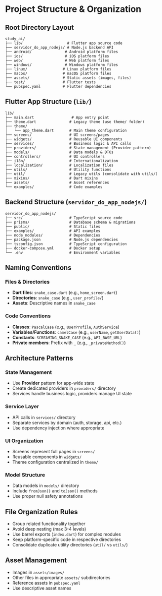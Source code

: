 # Project Structure & Organization

## Root Directory Layout
```
study_ai/
├── lib/                    # Flutter app source code
├── servidor_do_app_nodejs/ # Node.js backend API
├── android/               # Android platform files
├── ios/                   # iOS platform files
├── web/                   # Web platform files
├── windows/               # Windows platform files
├── linux/                # Linux platform files
├── macos/                # macOS platform files
├── assets/               # Static assets (images, files)
├── test/                 # Flutter tests
└── pubspec.yaml          # Flutter dependencies
```

## Flutter App Structure (`lib/`)
```
lib/
├── main.dart                 # App entry point
├── theme.dart               # Legacy theme (use theme/ folder)
├── theme/
│   └── app_theme.dart       # Main theme configuration
├── screens/                 # UI screens/pages
├── widgets/                 # Reusable UI components
├── services/                # Business logic & API calls
├── providers/               # State management (Provider pattern)
├── models/                  # Data models & DTOs
├── controllers/             # UI controllers
├── i18n/                    # Internationalization
├── localization/            # Localization files
├── utils/                   # Utility functions
├── util/                    # Legacy utils (consolidate with utils/)
├── mixins/                  # Dart mixins
├── assets/                  # Asset references
└── examples/                # Code examples
```

## Backend Structure (`servidor_do_app_nodejs/`)
```
servidor_do_app_nodejs/
├── src/                     # TypeScript source code
├── prisma/                  # Database schema & migrations
├── public/                  # Static files
├── examples/                # API examples
├── node_modules/            # Dependencies
├── package.json             # Node.js dependencies
├── tsconfig.json            # TypeScript configuration
├── docker-compose.yml       # Docker setup
└── .env                     # Environment variables
```

## Naming Conventions

### Files & Directories
- **Dart files**: `snake_case.dart` (e.g., `home_screen.dart`)
- **Directories**: `snake_case` (e.g., `user_profile/`)
- **Assets**: Descriptive names in `snake_case`

### Code Conventions
- **Classes**: `PascalCase` (e.g., `UserProfile`, `AuthService`)
- **Variables/Functions**: `camelCase` (e.g., `userName`, `getUserData()`)
- **Constants**: `SCREAMING_SNAKE_CASE` (e.g., `API_BASE_URL`)
- **Private members**: Prefix with `_` (e.g., `_privateMethod()`)

## Architecture Patterns

### State Management
- Use **Provider** pattern for app-wide state
- Create dedicated providers in `providers/` directory
- Services handle business logic, providers manage UI state

### Service Layer
- API calls in `services/` directory
- Separate services by domain (auth, storage, api, etc.)
- Use dependency injection where appropriate

### UI Organization
- Screens represent full pages in `screens/`
- Reusable components in `widgets/`
- Theme configuration centralized in `theme/`

### Model Structure
- Data models in `models/` directory
- Include `fromJson()` and `toJson()` methods
- Use proper null safety annotations

## File Organization Rules
- Group related functionality together
- Avoid deep nesting (max 3-4 levels)
- Use barrel exports (`index.dart`) for complex modules
- Keep platform-specific code in respective directories
- Consolidate duplicate utility directories (`util/` vs `utils/`)

## Asset Management
- Images in `assets/images/`
- Other files in appropriate `assets/` subdirectories
- Reference assets in `pubspec.yaml`
- Use descriptive asset names